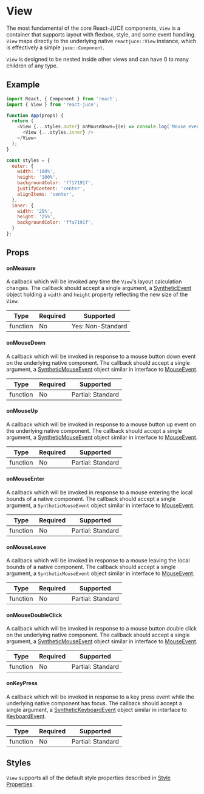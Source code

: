 # View

The most fundamental of the core React-JUCE components, `View` is a container that supports layout with flexbox, style, and some event handling.
`View` maps directly to the underlying native `reactjuce::View` instance, which is effectively a simple `juce::Component`.

`View` is designed to be nested inside other views and can have 0 to many children of any type.

## Example

```js
import React, { Component } from 'react';
import { View } from 'react-juce';

function App(props) {
  return (
    <View {...styles.outer} onMouseDown={(e) => console.log('Mouse event!', e)}>
      <View {...styles.inner} />
    </View>
  );
}

const styles = {
  outer: {
    width: '100%',
    height: '100%',
    backgroundColor: 'ff17191f',
    justifyContent: 'center',
    alignItems: 'center',
  },
  inner: {
    width: '25%',
    height: '25%',
    backgroundColor: 'ffa7191f',
  }
};
```

## Props

#### onMeasure

A callback which will be invoked any time the `View`'s layout calculation changes.
The callback should accept a single argument, a [SyntheticEvent](Events.md) object holding
a `width` and `height` property reflecting the new size of the `View`.

| Type | Required | Supported |
| -- | -- | -- |
| function | No | Yes: Non-Standard |

#### onMouseDown

A callback which will be invoked in response to a mouse button down event on the
underlying native component. The callback should accept a single argument, a [SyntheticMouseEvent](Events.md)
object similar in interface to [MouseEvent](https://developer.mozilla.org/en-US/docs/Web/API/MouseEvent).

| Type | Required | Supported |
| -- | -- | -- |
| function | No | Partial: Standard |

#### onMouseUp

A callback which will be invoked in response to a mouse button up event on the
underlying native component. The callback should accept a single argument, a [SyntheticMouseEvent](Events.md)
object similar in interface to [MouseEvent](https://developer.mozilla.org/en-US/docs/Web/API/MouseEvent).

| Type | Required | Supported |
| -- | -- | -- |
| function | No | Partial: Standard |

#### onMouseEnter

A callback which will be invoked in response to a mouse entering the local bounds of a native component. 
The callback should accept a single argument, a `SyntheticMouseEvent`
object similar in interface to [MouseEvent](https://developer.mozilla.org/en-US/docs/Web/API/MouseEvent).

| Type | Required | Supported |
| -- | -- | -- |
| function | No | Partial: Standard |

#### onMouseLeave

A callback which will be invoked in response to a mouse leaving the local bounds of a native component. 
The callback should accept a single argument, a `SyntheticMouseEvent`
object similar in interface to [MouseEvent](https://developer.mozilla.org/en-US/docs/Web/API/MouseEvent).

| Type | Required | Supported |
| -- | -- | -- |
| function | No | Partial: Standard |

#### onMouseDoubleClick

A callback which will be invoked in response to a mouse button double click on the
underlying native component. The callback should accept a single argument, a [SyntheticMouseEvent](Events.md)
object similar in interface to [MouseEvent](https://developer.mozilla.org/en-US/docs/Web/API/MouseEvent).

| Type | Required | Supported |
| -- | -- | -- |
| function | No | Partial: Standard |

#### onKeyPress

A callback which will be invoked in response to a key press event while the
underlying native component has focus. The callback should accept a single argument, a [SyntheticKeyboardEvent](Events.md)
object similar in interface to [KeyboardEvent](https://developer.mozilla.org/en-US/docs/Web/API/KeyboardEvent).

| Type | Required | Supported |
| -- | -- | -- |
| function | No | Partial: Standard |

## Styles

`View` supports all of the default style properties described in [Style Properties](Styles.md).
